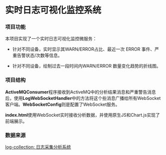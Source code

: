 # 实时日志可视化监控系统
### 项目功能

本项目实现了一个实时日志可视化监控微服务：

* 针对不同设备，实时显示其WARN/ERROR占比、最近一次 ERROR 事件、严重告警状态/次数等信息。

* 针对不同设备，绘制过去一段时间内WARN/ERROR 数量变化趋势的折线图。

### 项目结构

**ActiveMQConsumer**程序接收到ActiveMQ中的分析结果消息和严重警告消息后，使用**LogWebSocketHandler**中的方法将这个些消息广播给所有WebSocket客户端。**WebSocketConfig**则是配置了WebSocket服务。

**index.html**使用WebSocket实时接收分析数据，并使用原生JS和Chart.js实现了前端展示。

### 数据来源

[log-collection: 日志采集分析系统](https://github.com/Natsubrei/log-collection) 

